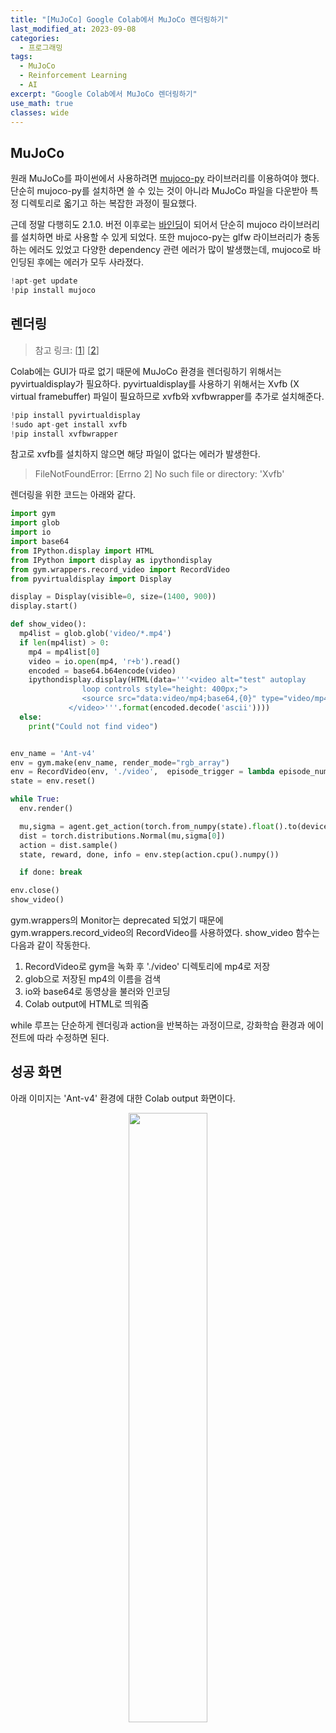 ```yaml
---
title: "[MuJoCo] Google Colab에서 MuJoCo 렌더링하기"
last_modified_at: 2023-09-08
categories:
  - 프로그래밍
tags:
  - MuJoCo
  - Reinforcement Learning
  - AI
excerpt: "Google Colab에서 MuJoCo 렌더링하기"
use_math: true
classes: wide
---
```


## MuJoCo
원래 MuJoCo를 파이썬에서 사용하려면 [mujoco-py](https://github.com/openai/mujoco-py) 라이브러리를 이용하여야 했다. 단순히 mujoco-py를 설치하면 쓸 수 있는 것이 아니라 MuJoCo 파일을 다운받아 특정 디렉토리로 옯기고 하는 복잡한 과정이 필요했다. 

근데 정말 다행히도 2.1.0. 버전 이후로는 [바인딩](https://github.com/google-deepmind/mujoco/blob/main/python/README.md)이 되어서 단순히 mujoco 라이브러리를 설치하면 바로 사용할 수 있게 되었다. 또한 mujoco-py는 glfw 라이브러리가 충동하는 에러도 있었고 다양한 dependency 관련 에러가 많이 발생했는데, mujoco로 바인딩된 후에는 에러가 모두 사라졌다.

```python
!apt-get update
!pip install mujoco
```

## 렌더링
> 참고 링크: [[1](https://colab.research.google.com/drive/1flu31ulJlgiRL1dnN2ir8wGh9p7Zij2t)] [[2](https://stackoverflow.com/questions/71520568/importerror-cannot-import-name-monitor-from-gym-wrappers)]

Colab에는 GUI가 따로 없기 때문에 MuJoCo 환경을 렌더링하기 위해서는 pyvirtualdisplay가 필요하다. pyvirtualdisplay를 사용하기 위해서는 Xvfb (X virtual framebuffer) 파일이 필요하므로 xvfb와 xvfbwrapper를 추가로 설치해준다. 

```python
!pip install pyvirtualdisplay
!sudo apt-get install xvfb
!pip install xvfbwrapper
```

참고로 xvfb를 설치하지 않으면 해당 파일이 없다는 에러가 발생한다. 

> FileNotFoundError: [Errno 2] No such file or directory: 'Xvfb'

렌더링을 위한 코드는 아래와 같다. 

```python
import gym
import glob
import io
import base64
from IPython.display import HTML
from IPython import display as ipythondisplay
from gym.wrappers.record_video import RecordVideo
from pyvirtualdisplay import Display

display = Display(visible=0, size=(1400, 900))
display.start()

def show_video():
  mp4list = glob.glob('video/*.mp4')
  if len(mp4list) > 0:
    mp4 = mp4list[0]
    video = io.open(mp4, 'r+b').read()
    encoded = base64.b64encode(video)
    ipythondisplay.display(HTML(data='''<video alt="test" autoplay
                loop controls style="height: 400px;">
                <source src="data:video/mp4;base64,{0}" type="video/mp4" />
             </video>'''.format(encoded.decode('ascii'))))
  else:
    print("Could not find video")


env_name = 'Ant-v4'
env = gym.make(env_name, render_mode="rgb_array")
env = RecordVideo(env, './video',  episode_trigger = lambda episode_number: True)
state = env.reset()

while True:
  env.render()

  mu,sigma = agent.get_action(torch.from_numpy(state).float().to(device))
  dist = torch.distributions.Normal(mu,sigma[0])
  action = dist.sample()
  state, reward, done, info = env.step(action.cpu().numpy())

  if done: break

env.close()
show_video()
```

gym.wrappers의 Monitor는 deprecated 되었기 때문에 gym.wrappers.record_video의 RecordVideo를 사용하였다. show_video 함수는 다음과 같이 작동한다. 

1. RecordVideo로 gym을 녹화 후 './video' 디렉토리에 mp4로 저장
2. glob으로 저장된 mp4의 이름을 검색
3. io와 base64로 동영상을 불러와 인코딩
4. Colab output에 HTML로 띄워줌

while 루프는 단순하게 렌더링과 action을 반복하는 과정이므로, 강화학습 환경과 에이전트에 따라 수정하면 된다. 

## 성공 화면
아래 이미지는 'Ant-v4' 환경에 대한 Colab output 화면이다. 

<center><img src='{{"/assets/img/mujoco/mujoco-video.webp" | relative_url}}' width="50%"></center>